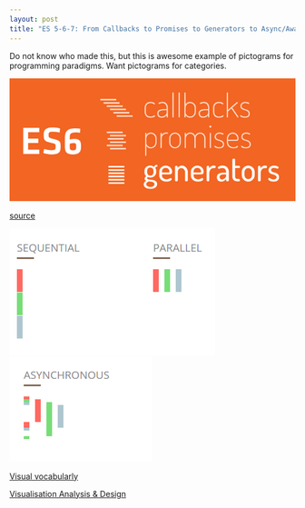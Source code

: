 ```yaml
---
layout: post
title: "ES 5-6-7: From Callbacks to Promises to Generators to Async/Await"
---
```


Do not know who made this, but this is awesome example of pictograms for programming paradigms. Want pictograms for categories.

![](/assets/posts/es-5-6-7-from-callbacks-to-promises-to-generators-to-async-await/pictograms.png)

[source](https://medium.com/@rdsubhas/es6-from-callbacks-to-promises-to-generators-87f1c0cd8f2e)


![](/assets/posts/es-5-6-7-from-callbacks-to-promises-to-generators-to-async-await/futures-01.png)
![](/assets/posts/es-5-6-7-from-callbacks-to-promises-to-generators-to-async-await/futures-02.png)

[Visual vocabularly](https://github.com/ft-interactive/chart-doctor/blob/master/visual-vocabulary/Visual-vocabulary.pdf)

[Visualisation Analysis & Design](https://youtu.be/jVC6SQS23ak)
